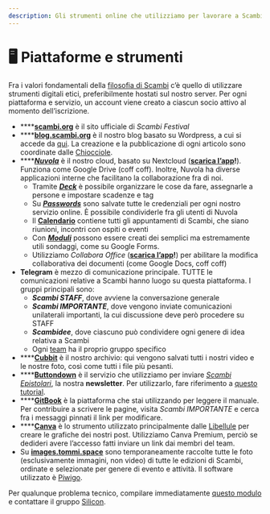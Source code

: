 ```yaml
---
description: Gli strumenti online che utilizziamo per lavorare a Scambi
---
```


# 🖥 Piattaforme e strumenti

Fra i valori fondamentali della [filosofia di Scambi](https://scambi.org/manifesto) c’è quello di utilizzare strumenti digitali etici, preferibilmente hostati sul nostro server. Per ogni piattaforma e servizio, un account viene creato a ciascun socio attivo al momento dell’iscrizione.

* ****[**scambi.org**](https://scambi.org) è il sito ufficiale di _Scambi Festival_
* ****[**blog.scambi.org**](https://blog.scambi.org) è il nostro blog basato su Wordpress, a cui si accede da [qui](https://blog.scambi.org/wp-admin). La creazione e la pubblicazione di ogni articolo sono coordinate dalle [Chiocciole](../../teams/#chiocciole).
* ****[_**Nuvola**_](https://nuvola.scambi.org) è il nostro cloud, basato su Nextcloud ([**scarica l’app**](https://nextcloud.com/install/#install-clients)**!**). Funziona come Google Drive (coff coff). Inoltre, Nuvola ha diverse applicazioni interne che facilitano la collaborazione fra di noi.
  * Tramite [_**Deck**_](https://nuvola.scambi.org/apps/deck/) è possibile organizzare le cose da fare, assegnarle a persone e impostare scadenze e tag
  * Su [_**Passwords**_](https://nuvola.scambi.org/apps/passwords/) sono salvate tutte le credenziali per ogni nostro servizio online. È possibile condividerle fra gli utenti di Nuvola
  * Il [**Calendario**](https://nuvola.scambi.org/apps/calendar/) contiene tutti gli appuntamenti di Scambi, che siano riunioni, incontri con ospiti o eventi
  * Con [_**Moduli**_](https://nuvola.scambi.org/apps/forms/) possono essere creati dei semplici ma estremamente utili sondaggi, come su Google Forms.
  * Utilizziamo _Collabora Office_ ([**scarica l’app**](https://www.collaboraoffice.com/solutions/collabora-office-android-ios/)**!**) per abilitare la modifica collaborativa dei documenti (come Google Docs, coff coff)
* **Telegram** è mezzo di comunicazione principale. TUTTE le comunicazioni relative a Scambi hanno luogo su questa piattaforma. I gruppi principali sono:
  * _**Scambi STAFF**_, dove avviene la conversazione generale
  * _**Scambi IMPORTANTE**_, dove vengono inviate comunicazioni unilaterali importanti, la cui discussione deve però procedere su STAFF
  * _**Scambidee**_, dove ciascuno può condividere ogni genere di idea relativa a Scambi
  * Ogni [team](../../teams/) ha il proprio gruppo specifico
* ****[**Cubbit**](https://web.cubbit.io) è il nostro archivio: qui vengono salvati tutti i nostri video e le nostre foto, così come tutti i file più pesanti.
* ****[**Buttondown**](https://buttondown.email) è il servizio che utilizziamo per inviare [_Scambi Epistolari_](https://epistulae.scambi.org), la nostra **newsletter**. Per utilizzarlo, fare riferimento a [questo tutorial](../../comunicazione/#newsletter).
* ****[**GitBook**](https://gitbook.com) è la piattaforma che stai utilizzando per leggere il manuale. Per contribuire a scrivere le pagine, visita _Scambi IMPORTANTE_ e cerca fra i messaggi pinnati il link per modificare.
* ****[**Canva**](https://canva.com) è lo strumento utilizzato principalmente dalle [Libellule](../../teams/#libellule) per creare le grafiche dei nostri post. Utilizziamo Canva Premium, perciò se dedideri avere l’accesso fatti inviare un link dai membri del team.
* Su [**images.tommi.space**](https://images.tommi.space/index?/category/scambi-festival) sono temporaneamente raccolte tutte le foto (esclusivamente immagini, non video) di tutte le edizioni di Scambi, ordinate e selezionate per genere di evento e attività. Il software utilizzato è [Piwigo](https://piwigo.org).

Per qualunque problema tecnico, compilare immediatamente [questo modulo](https://nuvola.scambi.org/apps/forms/qtqRxnSic6fTpmKk) e contattare il gruppo [Silicon](../../teams/#silicon).
